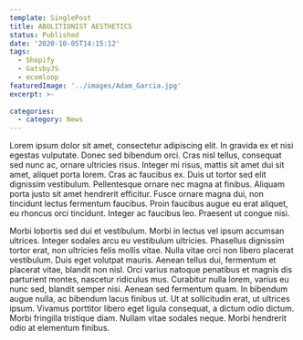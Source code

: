 ```yaml
---
template: SinglePost
title: ABOLITIONIST AESTHETICS
status: Published
date: '2020-10-05T14:15:12'
tags:
  - Shopify
  - GatsbyJS
  - ecomloop
featuredImage: '../images/Adam_Garcia.jpg'
excerpt: >-
  
categories:
  - category: News
---
```

Lorem ipsum dolor sit amet, consectetur adipiscing elit. In gravida ex et nisi egestas vulputate. Donec sed bibendum orci. Cras nisl tellus, consequat sed nunc ac, ornare ultricies risus. Integer mi risus, mattis sit amet dui sit amet, aliquet porta lorem. Cras ac faucibus ex. Duis ut tortor sed elit dignissim vestibulum. Pellentesque ornare nec magna at finibus. Aliquam porta justo sit amet hendrerit efficitur. Fusce ornare magna dui, non tincidunt lectus fermentum faucibus. Proin faucibus augue eu erat aliquet, eu rhoncus orci tincidunt. Integer ac faucibus leo. Praesent ut congue nisi.

Morbi lobortis sed dui et vestibulum. Morbi in lectus vel ipsum accumsan ultrices. Integer sodales arcu eu vestibulum ultricies. Phasellus dignissim tortor erat, non ultricies felis mollis vitae. Nulla vitae orci non libero placerat vestibulum. Duis eget volutpat mauris. Aenean tellus dui, fermentum et placerat vitae, blandit non nisl. Orci varius natoque penatibus et magnis dis parturient montes, nascetur ridiculus mus. Curabitur nulla lorem, varius eu nunc sed, blandit semper nisi. Aenean sed fermentum quam. In bibendum augue nulla, ac bibendum lacus finibus ut. Ut at sollicitudin erat, ut ultrices ipsum. Vivamus porttitor libero eget ligula consequat, a dictum odio dictum. Morbi fringilla tristique diam. Nullam vitae sodales neque. Morbi hendrerit odio at elementum finibus. 